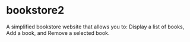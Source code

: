 # bookstore2
A simplified bookstore website that allows you to: Display a list of books, Add a book, and Remove a selected book.
